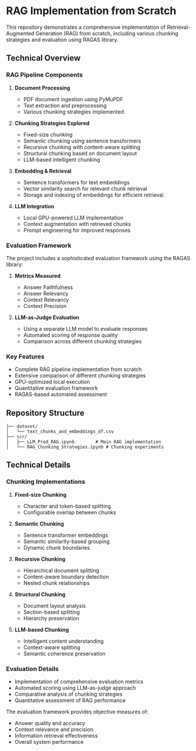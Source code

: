 # RAG Implementation from Scratch

This repository demonstrates a comprehensive implementation of Retrieval-Augmented Generation (RAG) from scratch, including various chunking strategies and evaluation using RAGAS library.

## Technical Overview

### RAG Pipeline Components

1. **Document Processing**
   - PDF document ingestion using PyMuPDF
   - Text extraction and preprocessing
   - Various chunking strategies implemented

2. **Chunking Strategies Explored**
   - Fixed-size chunking
   - Semantic chunking using sentence transformers
   - Recursive chunking with content-aware splitting
   - Structural chunking based on document layout
   - LLM-based intelligent chunking
   
3. **Embedding & Retrieval**
   - Sentence transformers for text embeddings
   - Vector similarity search for relevant chunk retrieval
   - Storage and indexing of embeddings for efficient retrieval

4. **LLM Integration**
   - Local GPU-powered LLM implementation
   - Context augmentation with retrieved chunks
   - Prompt engineering for improved responses

### Evaluation Framework

The project includes a sophisticated evaluation framework using the RAGAS library:

1. **Metrics Measured**
   - Answer Faithfulness
   - Answer Relevancy
   - Context Relevancy
   - Context Precision

2. **LLM-as-Judge Evaluation**
   - Using a separate LLM model to evaluate responses
   - Automated scoring of response quality
   - Comparison across different chunking strategies

### Key Features

- Complete RAG pipeline implementation from scratch
- Extensive comparison of different chunking strategies
- GPU-optimized local execution
- Quantitative evaluation framework
- RAGAS-based automated assessment

## Repository Structure

```
├── dataset/
│   └── text_chunks_and_embeddings_df.csv
├── scr/
│   ├── LLM_Prod_RAG.ipynb        # Main RAG implementation
│   └── RAG_Chunking_Strategies.ipynb # Chunking experiments
```

## Technical Details

### Chunking Implementations

1. **Fixed-size Chunking**
   - Character and token-based splitting
   - Configurable overlap between chunks

2. **Semantic Chunking**
   - Sentence transformer embeddings
   - Semantic similarity-based grouping
   - Dynamic chunk boundaries

3. **Recursive Chunking**
   - Hierarchical document splitting
   - Content-aware boundary detection
   - Nested chunk relationships

4. **Structural Chunking**
   - Document layout analysis
   - Section-based splitting
   - Hierarchy preservation

5. **LLM-based Chunking**
   - Intelligent content understanding
   - Context-aware splitting
   - Semantic coherence preservation

### Evaluation Details

- Implementation of comprehensive evaluation metrics
- Automated scoring using LLM-as-judge approach
- Comparative analysis of chunking strategies
- Quantitative assessment of RAG performance

The evaluation framework provides objective measures of:
- Answer quality and accuracy
- Context relevance and precision
- Information retrieval effectiveness
- Overall system performance
